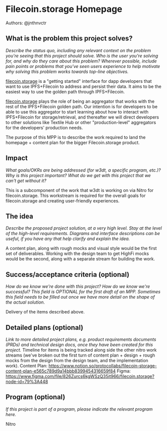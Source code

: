 # Filecoin.storage Homepage

Authors: @jnthnvctr

<!--
This minimal project pitch (MPP) template is for a proposal/brief/pitch for a significant project to be undertaken by a Web3 Dev project team.
The goal of project proposals is to help us decide which work to take on, which things are more valuable than other things.
-->
<!--
A minimal project pitch (MPP) should contain enough detail for others to understand what problem this project solves and why this is important for our
team's goal of achieving product-market fit, a high-level description of what the idea/proposed solution is, and space to add more detailed technical 
design and planning information as we develop this information.

The MPP itself does not need to describe the work, technical design, scope, and project plan in much detail.

Projects can include work for major programs (such as Bedrock and Nitro), but they can focus on other areas, e.g. refactors for future capability, 
improving our testing infrastructure, testing and validation, and other engineering-oriented projects.
-->
<!--
For ease of discussion in PRs, consider breaking lines after every sentence or long phrase.
-->

## What is the problem this project solves?
_Describe the status quo, including any relevant context on the problem you're seeing that this project should solve. Who is the user you're solving for, and why do they care about this problem? Wherever possible, include pain points or problems that you've seen users experience to help motivate why solving this problem works towards top-line objectives._ 

[filecoin.storage](http://filecoin.storage) is a "getting started" interface for dapp developers that want to use IPFS+Filecoin to address and persist their data. It aims to be the easiest way to use the golden path through IPFS+Filecoin.

[filecoin.storage](http://filecoin.storage) plays the role of being an aggregator that works with the rest of the IPFS+Filecoin golden path. Our intention is for developers to be able to use this aggregator to start learning about how to interact with IPFS+Filecoin for storage/retrieval, and thereafter we will direct developers to other solutions like Textile Hub or other "production-level" aggregators for the developers' production needs.

The purpose of this MPP is to describe the work required to land the homepage + content plan for the bigger Filecoin.storage product. 

## Impact
_What goals/OKRs are being addressed (for w3dt, a specific program, etc.)? Why is this project important? What do we get with this project that we can't get without it?_

This is a subcomponent of the work that w3dt is working on via Nitro for filecoin.storage. This workstream is required for the overall goals for filecoin.storage and creating user-friendly experiences. 

## The idea
_Describe the proposed project solution, at a very high level. Stay at the level of the high-level requirements. Diagrams and interface descriptions can be useful, if you have any that help clarify and explain the idea._

A content plan, along with rough mocks and visual style would be the first set of deliverables. 
Working with the design team to get HighFi mocks would be the second, along with a separate stream for building the work. 

## Success/acceptance criteria (optional)
_How do we know we're done with this project? How do we know we're successful? This field is OPTIONAL for the first draft of an MPP. Sometimes this field needs to be filled out once we have more detail on the shape of the actual solution._

Delivery of the items described above. 

## Detailed plans (optional)
_Link to more detailed project plans, e.g. product requirements documents (PRDs) and technical design docs, once they have been created for this project._
Timeline for items is being tracked along side the other nitro work streams (we've broken out the first turn of content plan + design + rough mocks from the design from the design team, and the implementation work). 
Content Plan: https://www.notion.so/protocollabs/filecoin-storage-content-plan-e565c789d9a14bbb8399454316659f84
Figma: https://www.figma.com/file/826Zurcs6kgWSzQ35it966/filecoin.storage?node-id=79%3A448


## Program (optional)
_If this project is part of a program, please indicate the relevant program here._

Nitro
